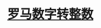 # [罗马数字转整数](https://leetcode-cn.com/explore/interview/card/top-interview-questions-easy/25/math/63/)
